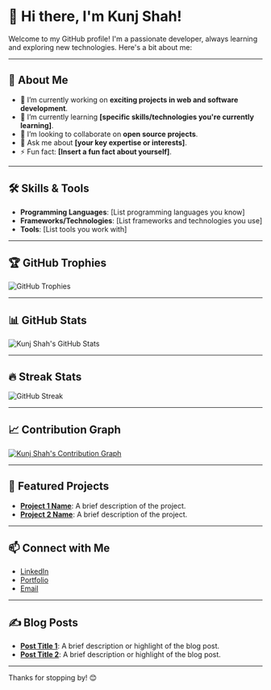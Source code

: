# 👋 Hi there, I'm Kunj Shah!

Welcome to my GitHub profile! I'm a passionate developer, always learning and exploring new technologies. Here's a bit about me:

---

## 🚀 About Me
- 🔭 I’m currently working on **exciting projects in web and software development**.
- 🌱 I’m currently learning **[specific skills/technologies you're currently learning]**.
- 👯 I’m looking to collaborate on **open source projects**.
- 💬 Ask me about **[your key expertise or interests]**.
- ⚡ Fun fact: **[Insert a fun fact about yourself]**.

---

## 🛠️ Skills & Tools
- **Programming Languages**: [List programming languages you know]
- **Frameworks/Technologies**: [List frameworks and technologies you use]
- **Tools**: [List tools you work with]

---

## 🏆 GitHub Trophies
![GitHub Trophies](https://github-profile-trophy.vercel.app/?username=KunjShah01&theme=algolia&no-frame=true&margin-w=15&margin-h=15)

---

## 📊 GitHub Stats
![Kunj Shah's GitHub Stats](https://github-readme-stats.vercel.app/api?username=KunjShah01&show_icons=true&theme=radical)

---

## 🔥 Streak Stats
![GitHub Streak](https://github-readme-streak-stats.herokuapp.com/?user=KunjShah01&theme=radical)

---

## 📈 Contribution Graph
[![Kunj Shah's Contribution Graph](https://activity-graph.herokuapp.com/graph?username=KunjShah01&theme=react-dark)](https://github.com/ashutosh00710/github-readme-activity-graph)

---

## 🌟 Featured Projects
- [**Project 1 Name**](#): A brief description of the project.
- [**Project 2 Name**](#): A brief description of the project.

---

## 📫 Connect with Me
- [LinkedIn](https://www.linkedin.com/in/your-linkedin-profile)
- [Portfolio](https://your-portfolio-link.com)
- [Email](mailto:your-email@example.com)

---

## ✍️ Blog Posts
- [**Post Title 1**](#): A brief description or highlight of the blog post.
- [**Post Title 2**](#): A brief description or highlight of the blog post.

---

Thanks for stopping by! 😊
